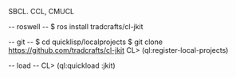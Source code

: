 <!--dd -*- coding: utf-8 -*- -->  

SBCL. CCL, CMUCL

-- roswell --
$ ros install tradcrafts/cl-jkit

-- git --
$ cd quicklisp/localprojects
$ git clone https://github.com/tradcrafts/cl-jkit
CL> (ql:register-local-projects)

-- load --
CL> (ql:quickload :jkit)
